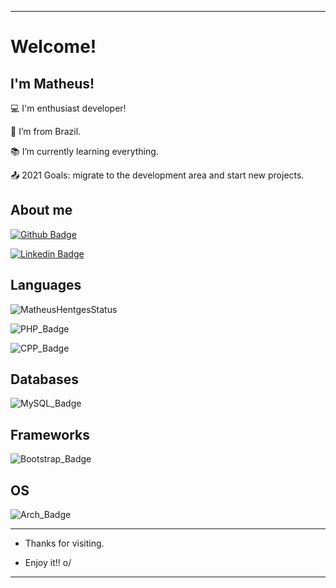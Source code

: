 ----------------------------------------------------------------------------

# Welcome!

 

## I'm Matheus!

 

:computer: I'm  enthusiast developer!

:house_with_garden: I’m from Brazil.

:books: I’m currently learning everything.

:outbox_tray: 2021 Goals: migrate to the development area and start new projects.


 

## About me

[![Github Badge](https://img.shields.io/badge/-Github-000?style=flat-square&logo=Github&logoColor=white&link=LINK_GIT)](https://github.com/matheushentges)

[![Linkedin Badge](https://img.shields.io/badge/-LinkedIn-blue?style=flat-square&logo=Linkedin&logoColor=white&link=LINK_LINKEDIN)](https://br.linkedin.com/in/matheus-hentges-410538165)

## Languages

![MatheusHentgesStatus](https://github.com/matheushentges/github-readme-stats)

![PHP_Badge](https://img.shields.io/badge/PHP-777BB4?style=for-the-badge&logo=php&logoColor=white)

![CPP_Badge](https://img.shields.io/badge/C%2B%2B-00599C?style=for-the-badge&logo=c%2B%2B&logoColor=white)


## Databases

![MySQL_Badge](https://img.shields.io/badge/MySQL-00000F?style=for-the-badge&logo=mysql&logoColor=white)

## Frameworks

![Bootstrap_Badge](https://img.shields.io/badge/Bootstrap-563D7C?style=for-the-badge&logo=bootstrap&logoColor=white)

## OS
![Arch_Badge](https://img.shields.io/badge/Arch_Linux-1793D1?style=for-the-badge&logo=arch-linux&logoColor=white)




----------------------------------------------------------------------------------


- Thanks for visiting.

- Enjoy it!! o/

----------------------------------------------------------------------------------
